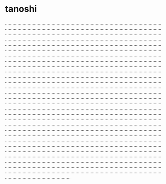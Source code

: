 # tanoshi
................................................................................................................................................................................................................................................................................................................................................................................................................................................................................................................................................................................................................................................................................................................................................................................................................................................................................................................................................................................................................................................................................................................................................................................................................................................................................................................................................................................................................................................................................................................................................................................................................................................................................................................................................................................................................................................................................................................................................................................................................................................................................................................................................................................................................................................................................................................................................................................................................................................................................................................................................................................................................................................................................................................................................................................................................................................................................................................................................................................................................................................................................................................................................................................................................................................................................................................................................................................................................................................................................................................................................................................................................................................................................................................................................................................................